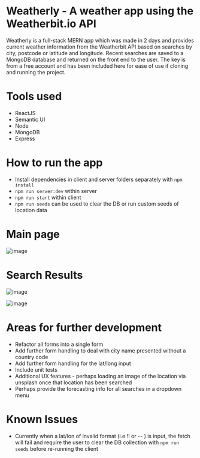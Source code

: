 # Weatherly - A weather app using the Weatherbit.io API

Weatherly is a full-stack MERN app which was made in 2 days and provides current weather information from the Weatherbit API based on searches by city, postcode or latitude and longitude.
Recent searches are saved to a MongoDB database and returned on the front end to the user. The key is from a free account and has been included here for ease of use if cloning and running the project.

# Tools used
  - ReactJS 
  - Semantic UI
  - Node
  - MongoDB
  - Express

# How to run the app
- Install dependencies in client and server folders separately with ```npm install```
- ```npm run server:dev``` within server
- ```npm run start``` within client
- ```npm run seeds``` can be used to clear the DB or run custom seeds of location data

# Main page

![image](https://user-images.githubusercontent.com/72317734/117377129-7127e980-aeca-11eb-9561-0049063e5619.png)

# Search Results

![image](https://user-images.githubusercontent.com/72317734/117377162-869d1380-aeca-11eb-89d4-165e57eb85d2.png)

![image](https://user-images.githubusercontent.com/72317734/117377183-94529900-aeca-11eb-8416-c7ec37207bf9.png)


# Areas for further development
  - Refactor all forms into a single form
  - Add further form handling to deal with city name presented without a country code
  - Add further form handling for the lat/long input
  - Include unit tests
  - Additional UX features - perhaps loading an image of the location via unsplash once that location has been searched
  - Perhaps provide the forecasting info for all searches in a dropdown menu

# Known Issues
  - Currently when a lat/lon of invalid format (i.e !! or -- ) is input, the fetch will fail and require the user to clear the DB collection with 
  ```npm run seeds``` before re-running the client 
